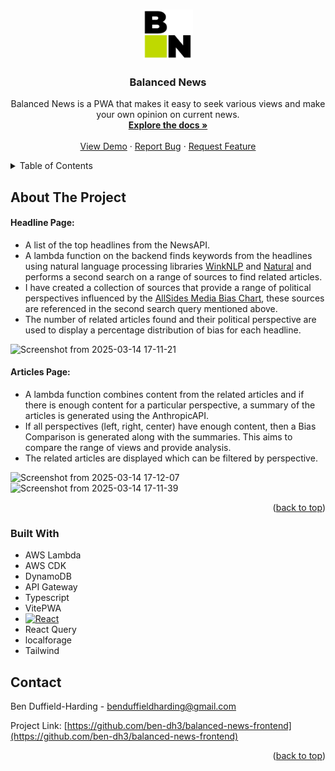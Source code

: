 <a id="readme-top"></a>

<!-- PROJECT LOGO -->
<br />
<div align="center">
  <a href="https://github.com/ben-dh3/balanced-news-frontend">
    <img src="public/logo.png" alt="Logo" width="80" height="80">
  </a>

<h3 align="center">Balanced News</h3>

  <p align="center">
    Balanced News is a PWA that makes it easy to seek various views and make your own opinion on current news.
    <br />
    <a href="https://github.com/ben-dh3/balanced-news-frontend"><strong>Explore the docs »</strong></a>
    <br />
    <br />
    <a href="https://balancednews.netlify.app/">View Demo</a>
    &middot;
    <a href="https://github.com/ben-dh3/balanced-news-frontend/issues/new?labels=bug&template=bug-report---.md">Report Bug</a>
    &middot;
    <a href="https://github.com/ben-dh3/balanced-news-frontend/issues/new?labels=enhancement&template=feature-request---.md">Request Feature</a>
  </p>
</div>



<!-- TABLE OF CONTENTS -->
<details>
  <summary>Table of Contents</summary>
  <ol>
    <li>
      <a href="#about-the-project">About The Project</a>
      <ul>
        <li><a href="#built-with">Built With</a></li>
      </ul>
    </li>
    <li><a href="#contact">Contact</a></li>
  </ol>
</details>



<!-- ABOUT THE PROJECT -->
## About The Project
#### Headline Page:
* A list of the top headlines from the NewsAPI.
* A lambda function on the backend finds keywords from the headlines using natural language processing libraries [WinkNLP](https://winkjs.org/wink-nlp/) and [Natural](https://naturalnode.github.io/natural/) and performs a second search on a range of sources to find related articles.
* I have created a collection of sources that provide a range of political perspectives influenced by the [AllSides Media Bias Chart](https://www.allsides.com/media-bias/media-bias-chart), these sources are referenced in the second search query mentioned above.
* The number of related articles found and their political perspective are used to display a percentage distribution of bias for each headline.
  
![Screenshot from 2025-03-14 17-11-21](https://github.com/user-attachments/assets/4a0116b3-9b85-4e8f-a9e1-f35c0b13ffb1)

#### Articles Page:
* A lambda function combines content from the related articles and if there is enough content for a particular perspective, a summary of the articles is generated using the AnthropicAPI.
* If all perspectives (left, right, center) have enough content, then a Bias Comparison is generated along with the summaries. This aims to compare the range of views and provide analysis.
* The related articles are displayed which can be filtered by perspective.
  
![Screenshot from 2025-03-14 17-12-07](https://github.com/user-attachments/assets/8f6227dd-edd3-4888-a770-e728cfbc126c)
![Screenshot from 2025-03-14 17-11-39](https://github.com/user-attachments/assets/10e25996-489f-4f7f-afd9-37917bba13c4)



<p align="right">(<a href="#readme-top">back to top</a>)</p>


### Built With

* AWS Lambda
* AWS CDK
* DynamoDB
* API Gateway
* Typescript
* VitePWA
* [![React][React.js]][React-url]
* React Query
* localforage
* Tailwind


<!-- CONTACT -->
## Contact

Ben Duffield-Harding - benduffieldharding@gmail.com

Project Link: [https://github.com/ben-dh3/balanced-news-frontend](https://github.com/ben-dh3/balanced-news-frontend)

<p align="right">(<a href="#readme-top">back to top</a>)</p>

<!-- MARKDOWN LINKS & IMAGES -->
<!-- https://www.markdownguide.org/basic-syntax/#reference-style-links -->
[contributors-shield]: https://img.shields.io/github/contributors/github_username/repo_name.svg?style=for-the-badge
[contributors-url]: https://github.com/github_username/repo_name/graphs/contributors
[forks-shield]: https://img.shields.io/github/forks/github_username/repo_name.svg?style=for-the-badge
[forks-url]: https://github.com/github_username/repo_name/network/members
[stars-shield]: https://img.shields.io/github/stars/github_username/repo_name.svg?style=for-the-badge
[stars-url]: https://github.com/github_username/repo_name/stargazers
[issues-shield]: https://img.shields.io/github/issues/github_username/repo_name.svg?style=for-the-badge
[issues-url]: https://github.com/github_username/repo_name/issues
[license-shield]: https://img.shields.io/github/license/github_username/repo_name.svg?style=for-the-badge
[license-url]: https://github.com/github_username/repo_name/blob/master/LICENSE.txt
[linkedin-shield]: https://img.shields.io/badge/-LinkedIn-black.svg?style=for-the-badge&logo=linkedin&colorB=555
[linkedin-url]: https://linkedin.com/in/linkedin_username
[product-screenshot]: images/screenshot.png
[Next.js]: https://img.shields.io/badge/next.js-000000?style=for-the-badge&logo=nextdotjs&logoColor=white
[Next-url]: https://nextjs.org/
[React.js]: https://img.shields.io/badge/React-20232A?style=for-the-badge&logo=react&logoColor=61DAFB
[React-url]: https://reactjs.org/
[Vue.js]: https://img.shields.io/badge/Vue.js-35495E?style=for-the-badge&logo=vuedotjs&logoColor=4FC08D
[Vue-url]: https://vuejs.org/
[Angular.io]: https://img.shields.io/badge/Angular-DD0031?style=for-the-badge&logo=angular&logoColor=white
[Angular-url]: https://angular.io/
[Svelte.dev]: https://img.shields.io/badge/Svelte-4A4A55?style=for-the-badge&logo=svelte&logoColor=FF3E00
[Svelte-url]: https://svelte.dev/
[Laravel.com]: https://img.shields.io/badge/Laravel-FF2D20?style=for-the-badge&logo=laravel&logoColor=white
[Laravel-url]: https://laravel.com
